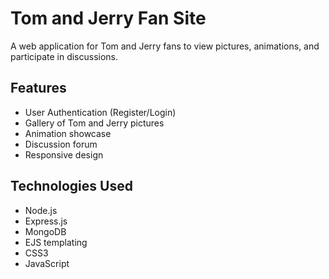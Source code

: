 # Tom and Jerry Fan Site

A web application for Tom and Jerry fans to view pictures, animations, and participate in discussions.

## Features

- User Authentication (Register/Login)
- Gallery of Tom and Jerry pictures
- Animation showcase
- Discussion forum
- Responsive design

## Technologies Used

- Node.js
- Express.js
- MongoDB
- EJS templating
- CSS3
- JavaScript

